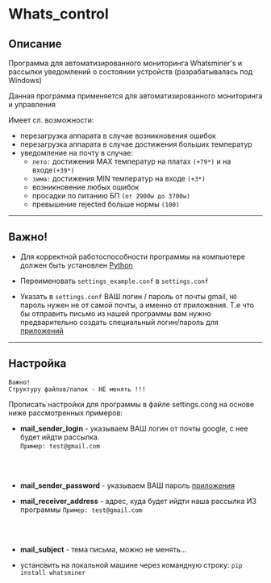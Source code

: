 [//]: # (https://www.whatsminer.com/file/WhatsminerAPI%20V2.0.3.pdf)

[//]: # ([README.md]&#40;README.md&#41;)

[//]: # (---)

# Whats_control

## Описание
Программа для автоматизированного мониторинга Whatsminer's и рассылки 
уведомлений о состоянии устройств (разрабатывалась под Windows)

Данная программа применяется для автоматизированного мониторинга и управления

Имеет сл. возможности:
+ перезагрузка аппарата в случае возникновения ошибок
+ перезагрузка аппарата в случае достижения больших температур
+ уведомление на почту в случае:
    + `лето:` достижения MAX температур на платах `(+79*)` и на входе`(+39*)`
    + `зима:` достижения MIN температур на входе `(+3*)`
    + возникновение любых ошибок
    + просадки по питанию БП `(от 2900w до 3700w)`
    + превышение rejected больше нормы `(100)`

---

## Важно!

+ Для корректной работоспособности программы на компьютере должен быть установлен
[Python](https://www.python.org/downloads/)

+ Переименовать `settings_example.conf` в `settings.conf`

+ Указать в `settings.conf` ВАШ логин / пароль от почты gmail, 
`НО` пароль нужен не от самой почты, а именно от приложения. 
Т.е что бы отправить письмо из нашей программы вам нужно 
предварительно создать специальный логин/пароль для 
[приложений](https://support.google.com/accounts/answer/185833?visit_id=638093045649618309-3914306815&p=InvalidSecondFactor&rd=1)


---

## Настройка


```` 
Важно! 
Структуру файлов/папок - НЕ менять !!!
```` 

Прописать настройки для программы в файле settings.cong на основе ниже
рассмотренных примеров:

+ <b>mail_sender_login</b> - указываем ВАШ логин от почты google, с нее будет
  ийдти рассылка.<br>`Пример: test@gmail.com`
<br>
<br>

+ <b>mail_sender_password</b> - указываем ВАШ 
пароль [приложения](https://support.google.com/accounts/answer/185833?visit_id=638093045649618309-3914306815&p=InvalidSecondFactor&rd=1)

+ <b>mail_receiver_address</b> - адрес, куда будет ийдти наша рассылка 
ИЗ программы
`Пример: test@gmail.com`
<br>
<br>

+ <b>mail_subject</b> - тема письма, можно не менять...

+ установить на локальной машине через командную строку: `pip install whatsminer`


[//]: # (### Запуск:)

[//]: # (+ Создаем *.bat файл)

[//]: # (<br>)

[//]: # (  `Пример: py_start_whats_control.bat`)

[//]: # (<br>)

[//]: # (<br>)

[//]: # ()
[//]: # (+ В него прописываем команду на запуск, и путь до нашего сприпта:)

[//]: # (    - > Пример: start C:\whats_control.py)

[//]: # ()
[//]: # (+ Запускаем планировщик Windows, создаем простую задачу, и указываем)

[//]: # (  наш Py_1CSqlBaseBackUp.bat на запуск программы)

[//]: # ()
